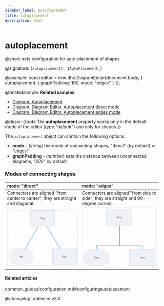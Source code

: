 ```yaml
---
sidebar_label: autoplacement
title: autoplacement
description: text
---
```


# autoplacement

@short: sets configuration for auto-placement of shapes

@signature: {`autoplacement?: IAutoPlacement;`}

@example:
const editor = new dhx.DiagramEditor(document.body, {
    autoplacement: {
        graphPadding: 100,
        mode: "edges"
    }
});

@relatedsample:
**Related samples**:
- [Diagram. Autoplacement](https://snippet.dhtmlx.com/f3uekgjw)
- [Diagram. Diagram Editor. Autoplacement direct mode](https://snippet.dhtmlx.com/p1ybrkz2)
- [Diagram. Diagram Editor. Autoplacement edges mode](https://snippet.dhtmlx.com/1i65txcw)

@descr:
{{note The **autoplacement** property works only in the default mode of the editor (*type:"default"*) and only for shapes.}}

The `autoplacement` object can contain the following options:

- **mode** - (*string*) the mode of connecting shapes, "direct" (by default) or "edges"
- **graphPadding** - (*number*) sets the distance between unconnected diagrams, *"200"* by default

### Modes of connecting shapes

| mode: "direct"                                                                  | mode: "edges"                                                                       |
| :------------------------------------------------------------------------------ | :---------------------------------------------------------------------------------- |
| Connectors are aligned "from center to center"; they are straight and diagonal. | Connectors are aligned "from side to side"; they are straight and 90-degree curved. |
| ![](../../assets/direct_mode.png)                                               | ![](../../assets/edges_mode.png)                                                    |


#### Related articles

common_guides/configuration.md#configuringautoplacement

@changelog: added in v3.0